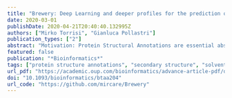 ```yaml
---
title: "Brewery: Deep Learning and deeper profiles for the prediction of 1D protein structure annotations"
date: 2020-03-01
publishDate: 2020-04-21T20:40:40.132995Z
authors: ["Mirko Torrisi", "Gianluca Pollastri"]
publication_types: ["2"]
abstract: "Motivation: Protein Structural Annotations are essential abstractions to deal with the prediction of Protein Structures. Many increasingly sophisticated Protein Structural Annotations have been devised in the last few decades. However the need for annotations that are easy to compute, process and predict has not diminished. This is especially true for protein structures that are hardest to predict such as novel folds. Results: We propose Brewery, a suite of ab initio predictors of 1D Protein Structural Annotations. Brewery uses multiple sources of evolutionary information to achieve state-of-the-art predictions of Secondary Structure, Structural Motifs, Relative Solvent Accessibility and Contact Density. Availability: The web server, standalone program, Docker image and training sets of Brewery are available at http://distilldeep.ucd.ie/brewery/."
featured: false
publication: "*Bioinformatics*"
tags: ["protein structure annotations", "secondary structure", "solvent accessibility", "torsional angles", "contact density"]
url_pdf: "https://academic.oup.com/bioinformatics/advance-article-pdf/doi/10.1093/bioinformatics/btaa204/32963283/btaa204.pdf?guestAccessKey=9a73ae2a-2cb6-4fe1-b333-a4f3261f02cf"
doi: "10.1093/bioinformatics/btaa204"
url_code: "https://github.com/mircare/Brewery"
---
```


